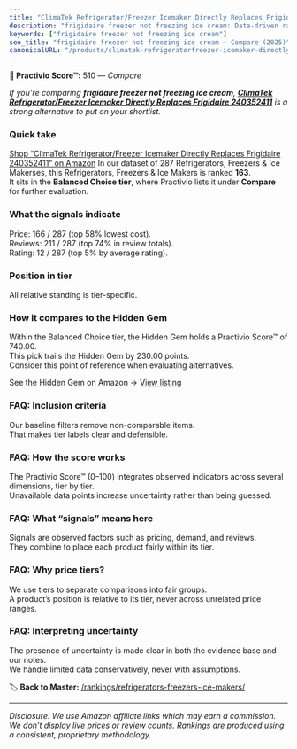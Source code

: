 ```yaml
---
title: "ClimaTek Refrigerator/Freezer Icemaker Directly Replaces Frigidaire 240352411"
description: "frigidaire freezer not freezing ice cream: Data-driven ranking using the Practivio Score™. Positioned by quality, value, demand, findability, momentum."
keywords: ["frigidaire freezer not freezing ice cream"]
seo_title: "frigidaire freezer not freezing ice cream — Compare (2025)"
canonicalURL: "/products/climatek-refrigeratorfreezer-icemaker-directly-replaces-frigidaire-240352411-B086LGWSNT/"
---
```


**🛒 Practivio Score™:** 510 — _Compare_


*If you're comparing **frigidaire freezer not freezing ice cream**, **[ClimaTek Refrigerator/Freezer Icemaker Directly Replaces Frigidaire 240352411](https://www.amazon.com/dp/B086LGWSNT?tag=practivio-20)** is a strong alternative to put on your shortlist.*
### Quick take
[Shop “ClimaTek Refrigerator/Freezer Icemaker Directly Replaces Frigidaire 240352411” on Amazon](https://www.amazon.com/dp/B086LGWSNT?tag=practivio-20)
In our dataset of 287 Refrigerators, Freezers & Ice Makerses, this Refrigerators, Freezers & Ice Makers is ranked **163**.  
It sits in the **Balanced Choice tier**, where Practivio lists it under **Compare** for further evaluation.

### What the signals indicate
Price: 166 / 287 (top 58% lowest cost).  
Reviews: 211 / 287 (top 74% in review totals).  
Rating: 12 / 287 (top 5% by average rating).  

### Position in tier
All relative standing is tier-specific.

### How it compares to the Hidden Gem
Within the Balanced Choice tier, the Hidden Gem holds a Practivio Score™ of 740.00.  
This pick trails the Hidden Gem by 230.00 points.  
Consider this point of reference when evaluating alternatives.  

See the Hidden Gem on Amazon → [View listing](https://www.amazon.com/dp/B07J1YVSNQ?tag=practivio-20)

### FAQ: Inclusion criteria
Our baseline filters remove non-comparable items.  
That makes tier labels clear and defensible.

### FAQ: How the score works
The Practivio Score™ (0–100) integrates observed indicators across several dimensions, tier by tier.  
Unavailable data points increase uncertainty rather than being guessed.

### FAQ: What “signals” means here
Signals are observed factors such as pricing, demand, and reviews.  
They combine to place each product fairly within its tier.

### FAQ: Why price tiers?
We use tiers to separate comparisons into fair groups.  
A product’s position is relative to its tier, never across unrelated price ranges.

### FAQ: Interpreting uncertainty
The presence of uncertainty is made clear in both the evidence base and our notes.  
We handle limited data conservatively, never with assumptions.

<!-- Missing template for Compare/CompareWithinPriceClass -->


🏷️ **Back to Master:** [/rankings/refrigerators-freezers-ice-makers/](/rankings/refrigerators-freezers-ice-makers/)

---
_Disclosure: We use Amazon affiliate links which may earn a commission. We don’t display live prices or review counts. Rankings are produced using a consistent, proprietary methodology._
